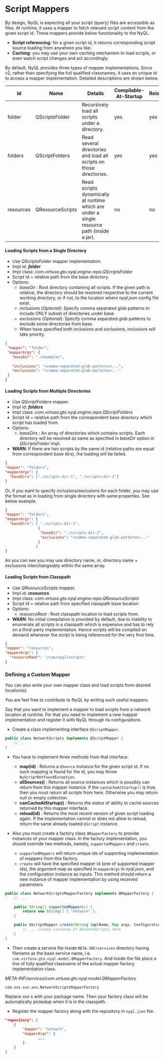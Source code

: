 # Script Mappers

By design, NyQL is expecting all your script (query) files are accessible as files. 
At runtime, it uses a mapper to fetch relevant script content  from the given script id. These mappers provide below functionality to the NyQL.
  * __Script referencing:__ for a given script id, it returns corresponding script source loading from anywhere you like.
  * __Caching:__ you may use your own caching mechanism to load scripts, or even watch script changes and act accordingly.


By default, NyQL provides three types of mapper implementations. 
Since v2, rather than specifying the full qualified classnames, it uses an unique id
to access a mapper implementation. Detailed descriptions are shown below.

| id | Name | Details | Compilable-At-Startup | Reloadable |
|---| ---|---| --- | --- |
|folder|QScriptsFolder |  Recursively load all scripts under a directory. | yes | yes
|folders|QScriptFolders |  Read several directories and load all scripts on those directories. | yes | yes
|resources|QResourceScripts |  Read scripts dynamically at runtime which are under a single resource path (inside a jar). | no | no
 

#### Loading Scripts from a Single Directory
 * Use _QScriptsFolder_ mapper implementation. 
 * Impl id: ___folder___
 * Impl class: _com.virtusa.gto.nyql.engine.repo.QScriptsFolder_
 * Script Id = relative path from the base directory.
 * Options:
    * _baseDir_ : Root directory containing all scripts. If the given path is relative, the directory should be
    resolved respective to the current working directory, or if not, to the location where _nyql.json_ config file exist.
    * _inclusions_ (_Optional_): Specify comma separated glob patterns to include ONLY subset of directories under base.
    * _exclusions_ (_Optional_): Specify comma separated glob patterns to exclude some directories from base.
    * When have specified both _inclusions_ and _exclusions_, inclusions will take priority.
 
 ```json
 {
  "mapper": "folder",
  "mapperArgs": {
    "baseDir": "./examples",
    
    "inclusions": "<comma-separated-glob-patterns>...",
    "exclusions": "<comma-separated-glob-patterns>..."
  }
}
```

#### Loading Scripts from Multiple Directories
 * Use _QScriptFolders_ mapper.
 * Impl id: ___folders___
 * Impl class: _com.virtusa.gto.nyql.engine.repo.QScriptFolders_
 * Script Id = relative path from the correspondent base directory which script has loaded from.
 * Options:
    * _baseDirs_ : An array of directories which contains scripts. Each directory will be resolved as same as specified in _baseDir_ option in _QScriptsFolder_ impl.
 * __WARN__: If there are two scripts by the same id (relative paths are equal from correspondent base dirs), the loading will be failed.
 
```json
{
"mapper": "folders",
"mapperArgs": {
  "baseDirs": ["./scripts-dir-1", "./scripts-dir-2"]
}
```

Or, if you want to specify inclusions/exclusions for each folder, you may use the format as in 
loading from single directory with same properties. See below example.

```json
{
"mapper": "folders",
"mapperArgs": {
  "baseDirs": [ "./scripts-dir-1", 
               {
                "baseDir": "./scripts-dir-2",
                "exclusions": "<comma-separated-glob-patterns>..."
               }
              ]
}
```

As you can see you may use directory name, or, directory name + exclusions interchangeably within the same array.


#### Loading Scripts from Classpath
* Use _QResourceScripts_ mapper.
* Impl id: ___resources___
* Impl class: _com.virtusa.gto.nyql.engine.repo.QResourceScripts_
* Script Id = relative path from specified classpath base location
* Options:
  * _resourceRoot_ : Root classpath location to load scripts from.
* __WARN__: No initial compilation is provided by default, due to inability to enumerate all scripts in a classpath which is expensive and has to rely on a third-party implementation. 
Hence scripts will be compiled on demand whenever the script is being referenced for the very first time.

```json
{
"mapper": "resources",
"mapperArgs": {
  "resourceRoot": "/com/nyql/scripts"
}
```

### Defining a Custom Mapper
You can also write your own mapper class and load scripts from desired location(s).

You are feel free to contribute to NyQL by writing such useful mappers.

Say that you want to implement a mapper to load scripts from a network location at runtime. 
For that you need to implement a new mapper implementation and register it with NyQL through its configurations.

* Create a class implementing interface `QScriptMapper`.

```java
public class NetworkScripts implements QScriptMapper {
    // ...
}
```

* You have to implement three methods from that interface.
   * __map(id)__ : Returns a `QSource` instance for the given script id. If no such mapping is found for the id, you may throw `NyScriptNotFoundException`.
   * __allSources()__ : Returns all source instances which is possibly can return from this mapper instance. If the `canCacheAtStartup()` is true, then you must return all scripts from here. Otherwise you may return null or empty collection.
   * __canCacheAtStartup()__ : Returns the status of ability to cache sources returned by this mapper interface.
   * __reload(id)__ : Returns the most recent version of given script loading again. If the implementation cannot or does not allow to reload, return the same already loaded `QScript` instance.
   
* Also you must create a factory class `QMapperFactory` to provide instances of your mapper class.
In the factory implementation, you should override two methods, namely, `supportedMappers` and `create`.
  * `supportedMappers` will return unique ids of supporting implementation of mappers from this factory.
  * `create` will have the specified mapper id (one of supported mapper ids), the argument map as specified
  in `mapperArgs` in _nyql.json_, and the configuration instance as inputs. This method should return a new instance
  of mapper implementation by using received parameters.
  
```java
public class NetworkScriptsMapperFactory implements QMapperFactory {
    // ...

    public String[] supportedMappers() {
        return new String[] { "network" };
    }

    public QScriptMapper create(String implName, Map args, Configurations configurations) throws NyException {
        // ... create instance of NetworkScripts here
    }
}
```

* Then create a service file inside `META-INF/services` directory having filename as the base service name, 
i.e. `com.virtusa.gto.nyql.model.QMapperFactory`. And inside the file place a line of fully qualified classname of 
the actual mapper factory implementation class.

_META-INF/services/com.virtusa.gto.nyql.model.QMapperFactory_
```text
com.xxx.xxx.xxx.NetworkScriptsMapperFactory
```

Replace _xxx_ s with your package name. Then your factory class will be automatically pickedup when it is in the classpath.

* Register the mapper factory along with the repository in `nyql.json` file.

```json
"repository": [
    {
        "mapper": "network",
        "mapperArgs": {
               ...
        }
    }
]
```

